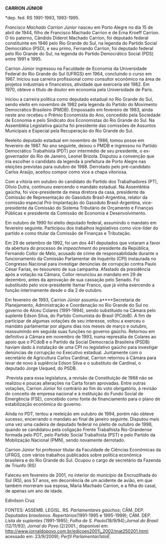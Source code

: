 **CARRION JÚNIOR**

\*dep. fed. RS 1991-1993, 1993-1995.

*Francisco Machado Carrion Júnior* nasceu em Porto Alegre no dia 15 de
abril de 1944, filho de Francisco Machado Carrion e de Erna Kroeff
Carrion. O tio paterno, Cândido Diderot Machado Carrion, foi deputado
federal constituinte em 1946 pelo Rio Grande do Sul, na legenda do
Partido Social Democrático (PSD), e seu primo, Fernando Carrion, foi
deputado federal pelo Rio Grande do Sul, na legenda do Partido
Democrático Social (PDS) entre 1991 e 1995.

Carrion Júnior ingressou na Faculdade de Economia da Universidade
Federal do Rio Grande do Sul (UFRGS) em 1964, concluindo o curso em
1967. Iniciou sua carreira profissional como consultor econômico na área
de projetos industriais e financeiros, atividade que exerceria até 1982.
Em 1970, obteve o título de doutor em economia pela Universidade de
Paris.

Iniciou a carreira política como deputado estadual no Rio Grande do Sul,
sendo eleito em novembro de 1982 pela legenda do Partido do Movimento
Democrático Brasileiro (PMDB). Empossado em fevereiro de 1983, ainda
neste ano recebeu o Prêmio Economista do Ano, concedido pela Sociedade
de Economia e pelo Sindicato dos Economistas do Rio Grande do Sul. Na
Assembléia Legislativa gaúcha foi presidente das comissões de Assuntos
Municipais e Especial pela Recuperação do Rio Grande do Sul.

Reeleito deputado estadual em novembro de 1986, tomou posse em fevereiro
de 1987. No ano seguinte, deixou o PMDB e ingressou no Partido
Democrático Trabalhista (PDT) por intermédio de seu presidente, o
ex-governador do Rio de Janeiro, Leonel Brizola. Disputou a convenção
que iria escolher o candidato da legenda à prefeitura de Porto Alegre
nas eleições previstas para outubro de 1988. Derrotado pelo
pré-candidato Carlos Araújo, aceitou compor como vice a chapa vitoriosa.

Com a vitória em outubro do candidato do Partido dos Trabalhadores (PT),
Olívio Dutra, continuou exercendo o mandato estadual. Na Assembléia
gaúcha, foi vice-presidente da mesa diretora da casa, presidente da
Comissão de Representação do Gasoduto Brasil-Argentina, relator da
comissão especial Pró-Implantação do Gasoduto Brasil-Argentina,
vice-presidente da Comissão do Sistema Tributário de Orçamento e
Finanças Públicas e presidente da Comissão de Economia e
Desenvolvimento.

Em outubro de 1990 foi eleito deputado federal, assumindo o mandato em
fevereiro seguinte. Participou dos trabalhos legislativos como
vice-líder do partido e como titular da Comissão de Finanças e
Tributação.

Em 29 de setembro de 1992, foi um dos 441 deputados que votaram a favor
da abertura do processo de *impeachment* do presidente da República,
Fernando Collor de Melo, acusado de crime de responsabilidade durante o
funcionamento da Comissão Parlamentar de Inquérito (CPI) instaurada no
Congresso Nacional para investigar denúncias de corrupção contra Paulo
César Farias, ex-tesoureiro de sua campanha. Afastado da presidência
após a votação na Câmara, Collor renunciou ao mandato em 29 de dezembro,
antes da aprovação de sua cassação pelo Senado. Foi substituído pelo
vice-presidente Itamar Franco, que já vinha exercendo a função
interinamente desde o dia 2 de outubro.

Em fevereiro de 1993, Carrion Júnior assumiu a****Secretaria de
Planejamento, Administração e Coordenação no Rio Grande do Sul no
governo de Alceu Colares (1991-1994), sendo substituído na Câmara pelo
suplente Edson Silva, do Partido Comunista do Brasil (PCdoB). A fim de
participar de algumas votações de seu interesse, voltou a exerceu o
mandato parlamentar por alguns dias nos meses de março e outubro,
reassumindo em seguida suas funções no governo gaúcho. Retornou em
definitivo à Câmara em novembro de 1993, numa represália de Colares ao
apoio que o PCdoB e o Partido da Social Democracia Brasileira (PSDB)
haviam dado à instalação de uma CPI no legislativo gaúcho para
investigar denúncias de corrupção no Executivo estadual. Juntamente com
o secretário de Agricultura Carlos Cardinal, Carrion retornou à Câmara
para levar de novo à suplência Edson Silva e o substituto de Cardinal, o
deputado Jorge Uequed, do PSDB.

 Prevista para essa legislatura, a revisão da Constituição de 1988 não
se realizou e poucas alterações na Carta foram aprovadas. Entre outras
votações, Carrion Júnior foi contrário ao fim do voto obrigatório, à
revisão do conceito de empresa nacional e à instituição do Fundo Social
de Emergência (FSE), concebido como fonte de financiamento para o plano
de estabilização econômica do governo.

Ainda no PDT, tentou a reeleição em outubro de 1994, porém não obteve
sucesso, encerrando o mandato ao final de janeiro seguinte. Disputou
mais uma vez uma cadeira de deputado federal no pleito de outubro de
1998, quando se candidatou pela coligação Frente Trabalhista
Rio-Grandense formada pelo PDT, pelo Partido Social Trabalhista (PST) e
pelo Partido da Mobilização Nacional (PMN), sendo novamente derrotado.

Carrion Júnior foi professor titular da Faculdade de Ciências Econômicas
da UFRGS, com vários trabalhos publicados sobre política econômica
brasileira e do Rio Grande do Sul. Ocupou o cargo de secretário da
Fazenda de Triunfo (RS)

Faleceu em fevereiro de 2001, no interior do município de Encruzilhada
do Sul (RS), aos 57 anos, em decorrência de um acidente de avião, em que
também morreram sua esposa, Maria Machado Carrion, e a filha do casal,
de apenas um ano de idade.

Edinílson Cruz

FONTES: ASSEMB. LEGISL. RS. *Parlamentares gaúchos*; CÂM. DEP.
*Deputados brasileiros. Repertórios*(1991-1995 e 1995-1999); CÂM. DEP.
*Lista de suplentes* (1991-1995); *Folha de S. Paulo*(18/9/94);*Jornal
do Brasil* (12/11/93); *Jornal do Povo.*(2/2001.; disponível em:
http://www.jornaldopovo.com.br/edicoes2001\_2002/mat250201.html;
acessado em: 23/9/2009); *Perfil Parlamentar/IstoÉ*.

 
